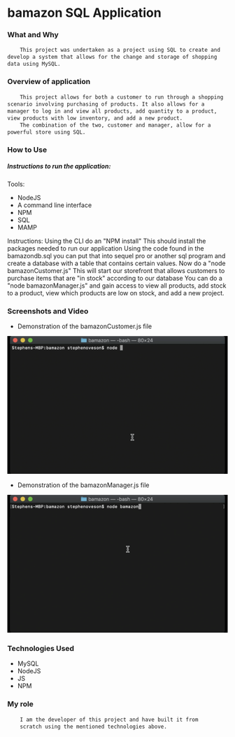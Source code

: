 # bamazon SQL Application

### What and Why
        This project was undertaken as a project using SQL to create and develop a system that allows for the change and storage of shopping data using MySQL.
### Overview of application
        This project allows for both a customer to run through a shopping scenario involving purchasing of products. It also allows for a manager to log in and view all products, add quantity to a product, view products with low inventory, and add a new product.
        The combination of the two, customer and manager, allow for a powerful store using SQL.

### How to Use
##### Instructions to run the application:
Tools:
* NodeJS
* A command line interface
* NPM
* SQL
* MAMP

Instructions:
        Using the CLI do an "NPM install"
        This should install the packages needed to run our application
        Using the code found in the bamazondb.sql you can put that into sequel pro or another sql program and create a database with a table that contains certain values.
        Now do a "node bamazonCustomer.js"
        This will start our storefront that allows customers to purchase items that are "in stock" according to our database
        You can do a "node bamazonManager.js" and gain access to view all products, add stock to a product, view which products are low on stock, and add a new project.

### Screenshots and Video
* Demonstration of the bamazonCustomer.js file

![bamazon customer demonstration](./bamazonCustomer.gif)

* Demonstration of the bamazonManager.js file

![bamazon customer demonstration](./bamazonManager.gif)



### Technologies Used
* MySQL
* NodeJS
* JS
* NPM

### My role

        I am the developer of this project and have built it from 
        scratch using the mentioned technologies above.
